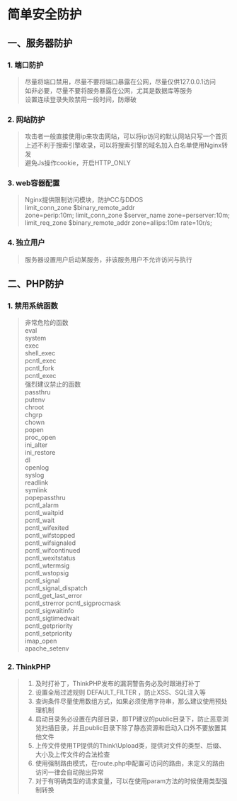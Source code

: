 # 简单安全防护

## 一、服务器防护
### 1. 端口防护

> 尽量将端口禁用，尽量不要将端口暴露在公网，尽量仅供127.0.0.1访问  
> 如非必要，尽量不要将服务暴露在公网，尤其是数据库等服务  
> 设置连续登录失败禁用一段时间，防爆破  


### 2. 网站防护

> 攻击者一般直接使用ip来攻击网站，可以将ip访问的默认网站只写一个首页   
> 上述不利于搜索引擎收录，可以将搜索引擎的域名加入白名单使用Nginx转发   
> 避免Js操作cookie，开启HTTP_ONLY  

### 3. web容器配置

> Nginx提供限制访问模块，防护CC与DDOS  
> limit_conn_zone $binary_remote_addr  
> zone=perip:10m; limit_conn_zone $server_name zone=perserver:10m;  
> limit_req_zone $binary_remote_addr zone=allips:10m rate=10r/s;  

### 4. 独立用户

> 服务器设置用户启动某服务，非该服务用户不允许访问与执行  




## 二、PHP防护
### 1. 禁用系统函数

> 非常危险的函数   
> eval  
> system   
> exec   
> shell_exec   
> pcntl_exec   
> pcntl_fork   
> pcntl_exec  
> 强烈建议禁止的函数   
> passthru  
> putenv  
> chroot   
> chgrp   
> chown   
> popen   
> proc_open   
> ini_alter  
> ini_restore   
> dl   
> openlog   
> syslog   
> readlink   
> symlink   
> popepassthru  
> pcntl_alarm   
> pcntl_waitpid   
> pcntl_wait   
> pcntl_wifexited  
> pcntl_wifstopped   
> pcntl_wifsignaled   
> pcntl_wifcontinued  
> pcntl_wexitstatus   
> pcntl_wtermsig   
> pcntl_wstopsig   
> pcntl_signal  
> pcntl_signal_dispatch   
> pcntl_get_last_error   
> pcntl_strerror 
> pcntl_sigprocmask   
> pcntl_sigwaitinfo   
> pcntl_sigtimedwait   
> pcntl_getpriority   
> pcntl_setpriority   
> imap_open   
> apache_setenv  


### 2. ThinkPHP

> 1. 及时打补丁，ThinkPHP发布的漏洞警告务必及时跟进打补丁 
> 2. 设置全局过滤规则 DEFAULT_FILTER ，防止XSS、SQL注入等
> 3. 查询条件尽量使用数组方式，如果必须使用字符串，那么建议使用预处理机制
> 4. 启动目录务必设置在内部目录，即TP建议的public目录下，防止恶意浏览扫描目录，并且public目录下除了静态资源和启动入口外不要放置其他文件
> 5. 上传文件使用TP提供的Think\Upload类，提供对文件的类型、后缀、大小及上传文件的合法检查
> 6. 使用强制路由模式，在route.php中配置可访问的路由，未定义的路由访问一律会自动抛出异常
> 7. 对于有明确类型的请求变量，可以在使用param方法的时候使用类型强制转换

